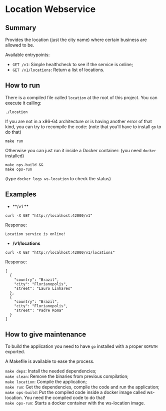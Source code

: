 # Location Webservice

## Summary

Provides the location (just the city name) where certain business are allowed to be.

Available entrypoints:

* `GET /v1`: Simple healthcheck to see if the service is online;
* `GET /v1/locations`: Return a list of locations.

## How to run

There is a compiled file called `location` at the root of this project. You can execute it calling:

```
./location
```

If you are not in a x86-64 architecture or is having another error of that kind, you can try to recompile the code: (note that you'll have to install `go` to do that)

```
make run
```

Otherwise you can just run it inside a Docker container: (you need `docker` installed)

```
make ops-build && 
make ops-run
```

(type `docker logs ws-location` to check the status)

## Examples

* **/v1  **


`curl -X GET "http://localhost:42000/v1"`


Response:


```Location service is online!```

* **/v1/locations**


```curl -X GET "http://localhost:42000/v1/locations"```


Response:


```
[
  {
    "country": "Brazil",
    "city": "Florianopolis",
    "street": "Lauro Linhares"
  },
  {
    "country": "Brazil",
    "city": "Florianopolis",
    "street": "Padre Roma"
  }
]
```

## How to give maintenance

To build the application you need to have `go` installed with a proper `GOPATH` exported.

A Makefile is available to ease the process.

`make deps`: Install the needed dependencies;  
`make clean`: Remove the binaries from previous compilation;  
`make location`: Compile the application;  
`make run`: Get the dependencies, compile the code and run the application;  
`make ops-build`: Put the compiled code inside a docker image called ws-location. You need the compiled code to do that!  
`make ops-run`: Starts a docker container with the ws-location image.
